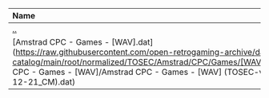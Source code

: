 |Name|Size|
|:---|---:|
|[..](../index.html)|DIR|
|[Amstrad CPC - Games - [WAV].dat](https://raw.githubusercontent.com/open-retrogaming-archive/dat-catalog/main/root/normalized/TOSEC/Amstrad/CPC/Games/[WAV]/Amstrad CPC - Games - [WAV]/Amstrad CPC - Games - [WAV] (TOSEC-v2022-12-21_CM).dat)|2619|
